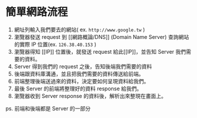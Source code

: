 # 簡單網路流程
1. 網址列輸入我們要去的網站( ex. `http://www.google.tw` )
2. 瀏覽器發送 request 到 [[網路概論/DNS]] (Domain Name Server) 查詢網站的實際 IP 位置(ex. `126.38.40.153` )
3. 瀏覽器得知 [[IP]] 位置後，就發送 request 給此[[IP]]，並告知 Server 我們需要的資料。
4. Server 得到我們的 request 之後，告知後端我們需要的資料
5. 後端跟資料庫溝通，並且把我們需要的資料傳送給前端。
6. 前端整理後端送過來的資料，決定要如何呈現資料給我們。
7. 最後 Server 的前端將整理好的資料 response 給我們。
8. 瀏覽器收到 Server response  的資料後，解析出來整現在畫面上。

ps. 前端和後端都是 Server 的一部分